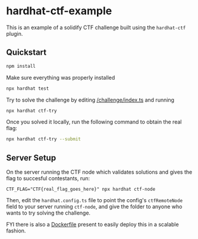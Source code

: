# hardhat-ctf-example

This is an example of a solidify CTF challenge built using the `hardhat-ctf` plugin.

## Quickstart

```bash
npm install
```

Make sure everything was properly installed

```bash
npx hardhat test
```

Try to solve the challenge by editing [/challenge/index.ts](./challenge/index.ts) and running

```bash
npx hardhat ctf-try
```

Once you solved it locally, run the following command to obtain the real flag:

```bash
npx hardhat ctf-try --submit
```

## Server Setup

On the server running the CTF node which validates solutions and gives the flag to succesful contestants, run:
```
CTF_FLAG="CTF{real_flag_goes_here}" npx hardhat ctf-node
```

Then, edit the `hardhat.config.ts` file to point the config's `ctfRemoteNode` field to your server running `ctf-node`, and give the folder to anyone who wants to try solving the challenge.

FYI there is also a [Dockerfile](./Dockerfile) present to easily deploy this in a scalable fashion.